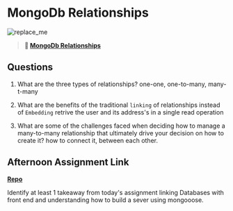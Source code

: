 # MongoDb Relationships

![replace_me](https://codeworks.blob.core.windows.net/public/assets/img/illustrations/placeholder.svg)

> **📖 [MongoDb Relationships](https://codeworksacademy.com/fs-student-guide/resources/wk5/02-Relationships)**

## Questions

1. What are the three types of relationships?
one-one, one-to-many, many-t-many

2. What are the benefits of the traditional `linking` of relationships instead of `Embedding`
retrive the user and its address's in a single read operation 
3. What are some of the challenges faced when deciding how to manage a many-to-many relationship that ultimately drive your decision on how to create it?
how to connect it, between each other.

## Afternoon Assignment Link

**[Repo](https://github.com/moathabdulrazak/gregslistAPI)**

Identify at least 1 takeaway from today's assignment
linking Databases with front end and understanding how to build a sever using mongooose.